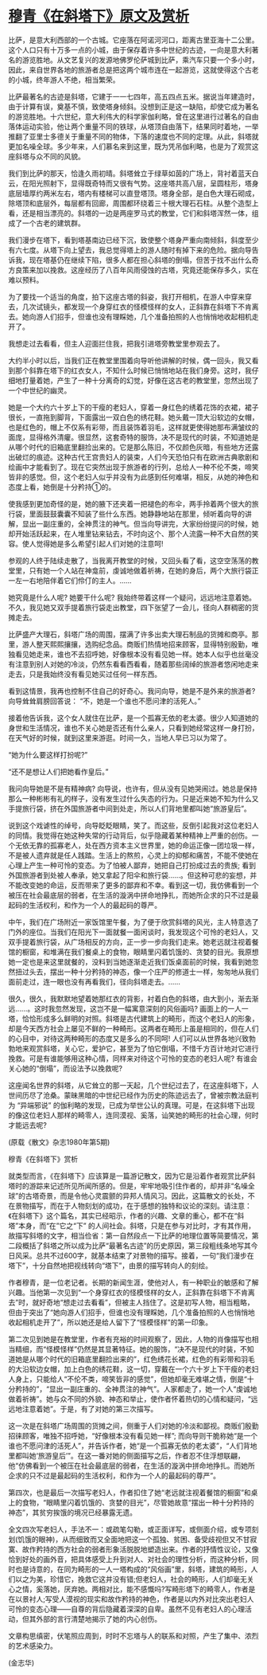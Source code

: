 # [穆青《在斜塔下》原文及赏析](https://www.vrrw.net/wx/9087.html)

比萨，是意大利西部的一个古城。它座落在阿诺河河口，距离古里亚海十二公里。这个人口只有十万多一点的小城，由于保存着许多中世纪的古迹，一向是意大利著名的游览胜地。从文艺复兴的发源地佛罗伦萨城到比萨，乘汽车只要一个多小时，因此，来自世界各地的旅游者总是把这两个城市连在一起游览，这就使得这个古老的小城，终年游人不绝，相当繁荣。

比萨最著名的古迹是斜塔，它建于一一七四年，高五四点五米。据说当年建造时，由于计算有误，奠基不慎，致使塔身倾斜。没想到正是这一缺陷，却使它成为著名的游览胜地。十六世纪，意大利伟大的科学家伽利略，曾在这里进行过著名的自由落体运动实验，他让两个重量不同的铁球，从塔顶自由落下，结果同时着地，一举推翻了亚里士多德关于重量不同的物体，下落的速度也不同的定理。从此，斜塔就更加名噪全球。多少年来，人们慕名来到这里，既为凭吊伽利略，也是为了观赏这座斜塔与众不同的风貌。

我们到比萨的那天，恰逢久雨初晴。斜塔耸立于绿草如茵的广场上，背衬着蓝天白云，在阳光照射下，显得既奇特而又很有气势。这座塔共高八层，呈圆柱形，塔身底层墙厚约两米左右，塔内有楼梯可以直登塔顶。塔身全部，是白色大理石砌成，除塔顶和底层外，每层都有回廊，周围都环绕着三十根大理石石柱。从整个造型上看，还是相当漂亮的。斜塔的一边是两座罗马式的教堂，它们和斜塔浑然一体，组成了一个古老的建筑群。



我们漫步在塔下，看到塔基南边已经下沉，致使整个塔身严重向南倾斜，斜度至少有六七度。从塔下向上望去，我总觉得塔上的游人随时有掉下来的危险。据向导告诉我，现在塔基仍在继续下陷，很多人都在担心斜塔的倒塌，但苦于找不出什么奇方良策来加以挽救。这座经历了八百年风雨侵蚀的古塔，究竟还能保存多久，实在难以预料。

为了要找一个适当的角度，拍下这座古塔的斜姿，我打开相机，在游人中穿来穿去，几次试镜头，都发现一个身穿红衣的怪模怪样的女人，正斜靠在斜塔下不肯离去。她向游人们招手，但谁也没有理睬她，几个准备拍照的人也悄悄地收起相机走开了。

我想走过去看看，但主人迎面拦住我，把我引进塔旁教堂里参观去了。

大约半小时以后，当我们正在教堂里围着向导听他讲解的时候，偶一回头，我又看到那个斜靠在塔下的红衣女人，不知什么时候已悄悄地站在我们身旁。这时，我仔细地打量着她，产生了一种十分离奇的幻觉，好像在这古老的教堂里，忽然出现了一个中世纪的幽灵。

她是一个大约六十岁上下的干瘦的老妇人，穿着一身红色的绣着花饰的衣裙，裙子很长，一直拖到脚背，下面露出一双白色的绣花鞋。她头戴一顶大沿软边的女帽，也是红色的，帽上不仅系有彩带，而且装饰着羽毛，这样就更使得她那布满皱纹的面庞，显得格外清癯。很显然，这套奇特的服饰，决不是现代的时装，不知道她是从哪个时代的旧箱底里翻捡出来的。它是那么陈旧，不仅颜色灰暗，有些地方还露出破烂的痕迹。这种古代王宫贵妇人的装束，人们今天恐怕只有在欧洲古典歌剧和绘画中才能看到了。现在它突然出现于旅游者的行列，总给人一种不伦不类，啼笑皆非的感觉。但，这个老妇人似乎并没有为此感到任何难堪，相反，从她的神色和态度上看，她倒是十分矜持①的。

使我感到更加奇怪的是，她的腋下还夹着一把褪色的布伞，两手拎着两个很大的旅行袋，里面鼓鼓囊囊不知装了些什么东西。她静静地站在那里，倾听着向导的讲解，显出一副庄重的，全神贯注的神气。但当向导讲完，大家纷纷提问的时候，她却开始活跃起来，在人堆里钻来钻去，不时向这个、那个人流露一种不大自然的笑容。使人觉得她是多么希望引起人们对她的注意呵!

参观的人终于陆续走散了，当我离开教堂的时候，又回头看了看，这空空荡荡的教堂里，只有她一个人站在神龛前，虔诚地做着祈祷，在她的身后，两个大旅行袋正一左一右地陪伴着它们伶仃的主人。……

她究竟是什么人呢? 她要干什么呢? 我始终带着这样一个疑问，远远地注意着她。不久，我见她又双手提着旅行袋走出教堂，四下张望了一会儿，径向人群稠密的货摊走去。

比萨盛产大理石，斜塔广场的周围，摆满了许多出卖大理石制品的货摊和商亭。那里，游人整天熙熙攘攘，选购纪念品。商贩们热情地招来顾客，显得特别殷勤，唯独看见她走来，谁也不去招呼她，好像根本没有看见她一样。她本人似乎也丝毫没有注意到别人对她的冷淡，仍然东看看西看看，随着那些阔绰的旅游者悠闲地走来走去，只是我始终没有看见她买过任何一样东西。

看到这情景，我再也控制不住自己的好奇心。我问向导，她是不是外来的旅游者? 向导耸耸肩膀回答说： “不，她是一个谁也不愿问津的活死人。”

接着他告诉我，这个女人就住在比萨，是一个孤寡无依的老太婆。很少人知道她的身世和生活情况，谁也不关心她是否还有什么亲人，只看到她经常这样一身打扮，在天气好的时候，就到这里来游逛。时间一久，当地人早已习以为常了。

“她为什么要这样打扮呢?”

“还不是想让人们把她看作皇后。”

我问向导她是不是有精神病? 向导说，也许有，但从没有见她哭闹过。她总是保持那么一种彬彬有礼的样子，没有发生过什么失态的行为。只是近来她不知为什么又手提旅行袋，挤在外国旅游者中间到处走，所以人们背地里都叫她“旅游皇后”。

说到这个戏谑性的绰号，向导眨眨眼睛，笑了。而这些，反倒引起我对这位老妇人的同情。我觉得在她这种失常的行动背后，似乎隐藏着某种精神上严重的创伤。一个无依无靠的孤寡老人，处在西方资本主义世界里，她的命运正像一团垃圾一样，不是被人遗弃就是任人践踏。生活上的熬煎，心灵上的抑郁和痛苦，不能不使她在心理上产生一种可怜的变态。为了怕被人鄙弃，她把自己打扮成过去的贵族; 看到外国旅游者到处被人奉承，她又拿起了阳伞和旅行袋……。但这种可悲的妄想，并不能改变她的命运，反而带来了更多的鄙弃和不幸。看到这一切，我仿佛看到一个被压在社会最底层的弱者，在生活的漩涡中拼命地挣扎，而她所企求的只不过是最起码的生活权利，和作为一个人的最起码的尊严。

中午，我们在广场附近一家饭馆里午餐，为了便于欣赏斜塔的风光，主人特意选了门外的座位。当我们在阳光下一面就餐一面闲谈时，我发现这个可怜的老妇人，又双手提着旅行袋，从广场相反的方向，正一步一步向我们走来。她老远就注视着餐馆的橱窗，和堆满在我们餐桌上的食物，眼睛里闪着饥饿的、贪婪的目光。我原想她一定也是来这里就餐的，没料到当她逐渐走近我们饭桌面前的时候，我看到她忽然扭过头去，摆出一种十分矜持的神态，像一个庄严的修道士一样，匆匆地从我们面前走过，连一眼也没有再看我们，径向斜塔走去。……

很久，很久，我默默地望着她那红衣的背影，衬着白色的斜塔，由大到小，渐去渐远……。这时我忽然发现，这岂不是一幅寓意深刻的风俗画吗? 画面上的一人一塔，恰恰形成多么鲜明的对照。斜塔是古代建筑上的畸形，而这个老妇人的形象，却是今天西方社会上屡见不鲜的一种畸形。这两者在畸形上虽是相同的，但在人们的心目中，对待这两种畸形的态度又是多么的不同呵! 人们可以从世界各地兴致勃勃地来观赏斜塔，关心它，爱护它，甚至为了怕它倒塌，不惜千方百计地对它进行挽救。可是有谁能够用这种心情，同样来对待这个可怜的变态的老妇人呢? 有谁会关心她的“倒塌”，而设法予以挽救呢?

这座闻名世界的斜塔，从它耸立的那一天起，几个世纪过去了，在这座斜塔下，人世间历尽了沧桑。蒙昧黑暗的中世纪已经作为历史的陈迹远去了，曾被宗教法庭判为 “异端邪说” 的伽利略的发现，已成为举世公认的真理。可是，在这斜塔下出现的像这位老妇人那样的畸零人，连同漠视、奚落，讪笑她的畸形的社会心理，何时才能远去呢?

(原载《散文》杂志1980年第5期)

穆青《在斜塔下》赏析

就类型而言，《在斜塔下》应该算是一篇游记散文，因为它是沿着作者观赏比萨斜塔时的游踪来记述所见所闻所感的。但是，牢牢地吸引住作者的，却并非“名噪全球”的古塔奇景，而是令他心灵震颤的异邦人情风习。因此，这篇散文的长处，不在景物描写，而在于人物刻划的成功，在于感想的独特和议论的深刻。请注意：《在斜塔下》这个篇名，其实已经昭示，作者的兴趣、文章的重心，都不在“斜塔”本身，而“在”它之“下” 的人间社会。斜塔，只是在参与对比时，才有其作用，故描写斜塔的文字，相当俭省：第一自然段点一下比萨的地理位置等简要情况，第二段概括了斜塔之所以成为比萨“最著名古迹”的历史原因，第三段粗线条地写其今日风采。总共不过600字，就基本结束了对景物的描写。接着，一句“我们漫步在塔下”，十分自然地把视线转向“塔下”，由景的描写转向人的刻绘。

作者穆青，是一位老记者。长期的新闻生涯，使他对人，有一种职业的敏感和了解兴趣。当他第一次见到“一个身穿红衣的怪模怪样的女人，正斜靠在斜塔下不肯离去”时，就好奇地“想走过去看看”，但被主人挡住了。这是初写人物，相当粗略，但由于突出了“她向游人们招手，但谁也没有理睬她，几个准备拍照的人也悄悄地收起相机走开了”，所以她还是给人留下了“怪模怪样”的第一印象。

第二次见到她是在教堂里，作者有充裕的时间观察了，因此，人物的肖像描写也相当精细，而“怪模怪样”仍然是其显著特征。她的服饰，“决不是现代的时装，不知道她是从哪个时代的旧箱底里翻捡出来的”，红色绣花长裙，红色的有彩带和羽毛的大沿软边女帽，加上白色的绣花鞋，这一切，穿戴在一个六十岁上下干瘦的老妇人身上，只能给人“不伦不类，啼笑皆非的感觉”，但她却毫无难堪之情，倒是“十分矜持的”，“显出一副庄重的、全神贯注的神气”。人家都走了，她一个人“虔诚地做着祈祷”。她与众不同的外貌、神态和举止，使作者怀着热切的心情和疑问，“远远地注意着她”。于是，有了对她的第三次描写。

这一次是在斜塔广场周围的货摊之间，侧重于人们对她的冷淡和鄙视。商贩们殷勤招徕顾客，唯独不招呼她，“好像根本没有看见她一样”; 而向导则干脆称她“是一个谁也不愿问津的活死人”，并告诉作者，她“是一个孤寡无依的老太婆”，“人们背地里都叫她‘旅游皇后’”。在这一番对她的侧面描写之后，作者忍不住浮想联翩，他“仿佛看到一个被压在社会最底层的弱者，在生活的漩涡中拼命地挣扎。而她所企求的只不过是最起码的生活权利，和作为一个人的最起码的尊严”。

第四次，也是最后一次描写老妇人，作者扣住了她“老远就注视着餐馆的橱窗”和桌上的食物，“眼睛里闪着饥饿的、贪婪的目光”，尽管她故意“摆出一种十分矜持的神态”，其贫穷挨饿的境况已经暴露无遗。

全文四次写老妇人，手法不一：或疏笔勾勒，或正面详写，或侧面介绍，或专项刻划(饥饿的眼神)，从而细致而又全面地把这一个孤独、贫困、备受歧视但又不甘寂寞、故作矜持的西方社会的弱者形象活脱脱地塑造出来。作者的抒情性议论，又像恰到好处的画外音，把具体感受上升到对人、对社会的理性分析，而这种分析，同时也是诗意的，在同为畸形的一人一塔构成的“风俗画”里，斜塔，建筑的畸形，人们以之为美，珍惜它，挽救它这并没有错;但老妇人，社会的畸形，人们却毫无关心之情，奚落她，厌弃她。两相对比，能不感慨吗?写畸形塔下的畸零人，作者是在以景衬人;写受人漠视的现实和故作矜持的神色，作者是以内外对比突出老妇人可怜的变态心理——自尊的背后隐藏着深深的自卑。虽然不见有老妇人的心理活动，但其外部的言行清楚地揭示了她的内心创伤。

文章构思缜密，伏笔照应周到，时时不忘塔与人的联系和对照，产生了集中、浓烈的艺术感染力。

(金志华)

